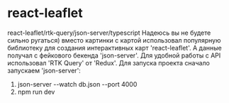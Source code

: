 # react-leaflet
react-leaflet/rtk-query/json-server/typescript
Надеюсь вы не будете сильно ругаться) вместо картинки с картой использовал популярную библиотеку для создания интерактивных карт 'react-leaflet'. А данные получал с фейкового бекенда 'json-server'. Для удобной работы с API использовал 'RTK Query' от 'Redux'.
Для запуска проекта сначало запускаем 'json-server': 
1) json-server --watch db.json --port 4000
2) npm run dev
